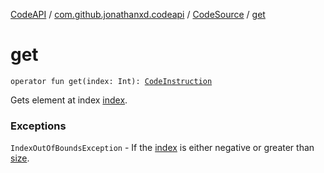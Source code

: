 [CodeAPI](../../index.md) / [com.github.jonathanxd.codeapi](../index.md) / [CodeSource](index.md) / [get](.)

# get

`operator fun get(index: Int): `[`CodeInstruction`](../-code-instruction.md)

Gets element at index [index](get.md#com.github.jonathanxd.codeapi.CodeSource$get(kotlin.Int)/index).

### Exceptions

`IndexOutOfBoundsException` - If the [index](get.md#com.github.jonathanxd.codeapi.CodeSource$get(kotlin.Int)/index) is either negative or greater than [size](size.md).
